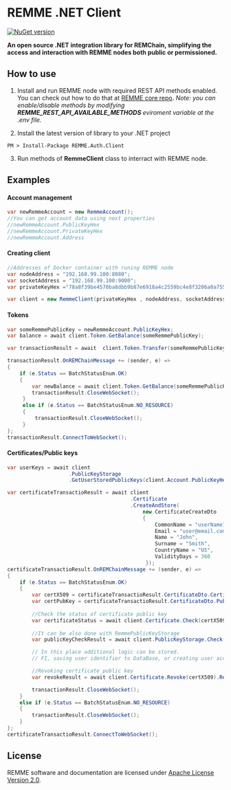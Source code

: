 
REMME .NET Client
==========
[![NuGet version](https://badge.fury.io/nu/REMME.Auth.Client.svg)](https://badge.fury.io/nu/REMME.Auth.Client)

**An open source .NET integration library for REMChain, simplifying the access and interaction with REMME nodes both public or permissioned.**

How to use
----------
1. Install and run REMME node with required REST API methods  enabled. 
You can check out how to do that at [REMME core repo](https://github.com/Remmeauth/remme-core/). 
*Note: you can enable/disable methods by modifying **REMME_REST_API_AVAILABLE_METHODS** eviroment variable at the .env file.*

2. Install the latest version of library to your .NET project
```
PM > Install-Package REMME.Auth.Client
```

3. Run methods of **RemmeClient** class to interract with REMME node. 

Examples
------------
#### Account management
```csharp
var newRemmeAccount = new RemmeAccount();
//You can get account data using next properties
//newRemmeAccount.PublicKeyHex
//newRemmeAccount.PrivateKeyHex
//newRemmeAccount.Address
```
#### Creating client
```csharp
//Addresses of Docker container with runing REMME node
var nodeAddress = "192.168.99.100:8080";
var socketAddress = "192.168.99.100:9080";
var privateKeyHex ="78a8f39be4570ba8dbb9b87e6918a4c2559bc4e8f3206a0a755c6f2b659a7850";

var client = new RemmeClient(privateKeyHex , nodeAddress, socketAddress);
```

#### Tokens
```csharp    
var someRemmePublicKey = newRemmeAccount.PublicKeyHex;
var balance = await client.Token.GetBalance(someRemmePublicKey);

var transactionResult = await  client.Token.Transfer(someRemmePublicKey, 100);

transactionResult.OnREMChainMessage += (sender, e) =>
{
	if (e.Status == BatchStatusEnum.OK)
    {
		var newBalance = await client.Token.GetBalance(someRemmePublicKey);
		transactionResult.CloseWebSocket();
	 }
     else if (e.Status == BatchStatusEnum.NO_RESOURCE)
     {
	     transactionResult.CloseWebSocket();
     }
};
transactionResult.ConnectToWebSocket();
```
#### Certificates/Public keys
```csharp
var userKeys = await client
					.PublicKeyStorage
					.GetUserStoredPublicKeys(client.Account.PublicKeyHex);

var certificateTransactioResult = await client
										.Certificate
                                        .CreateAndStore(
	                                        new CertificateCreateDto
                                            {
	                                            CommonName = "userName1",
                                                Email = "user@email.com",
                                                Name = "John",
                                                Surname = "Smith",
                                                CountryName = "US",
                                                ValidityDays = 360
                                             });
certificateTransactioResult.OnREMChainMessage += (sender, e) =>
{
	if (e.Status == BatchStatusEnum.OK)
	{
	    var certX509 = certificateTransactioResult.CertificateDto.Certificate;
	    var certPubKey = certificateTransactioResult.CertificateDto.PublicKeyPem;
	
		//Check the status of certificate public key
	    var certificateStatus = await client.Certificate.Check(certX509);
		
		//It can be also done with RemmePublicKeyStorage
        var publicKeyCheckResult = await client.PublicKeyStorage.Check(certPubKey);

		// In this place additional logic can be stored. 
        // FI, saving user identifier to DataBase, or creating user account

        //Revoking certificate public key
		var revokeResult = await client.Certificate.Revoke(certX509).Result;

		transactionResult.CloseWebSocket();
	}
    else if (e.Status == BatchStatusEnum.NO_RESOURCE)
    {
	    transactionResult.CloseWebSocket();
	}
};
certificateTransactioResult.ConnectToWebSocket();
```
License
-------

REMME software and documentation are licensed under [Apache License Version 2.0](https://github.com/Remmeauth/remme-client-dotnet/blob/master/LICENCE).
